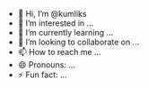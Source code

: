 - 👋 Hi, I’m @kumliks
- 👀 I’m interested in ...
- 🌱 I’m currently learning ...
- 💞️ I’m looking to collaborate on ...
- 📫 How to reach me ...
- 😄 Pronouns: ...
- ⚡ Fun fact: ...

<!---
kumliks/kumliks is a ✨ special ✨ repository because its `README.md` (this file) appears on your GitHub profile.
You can click the Preview link to take a look at your changes.
--->
